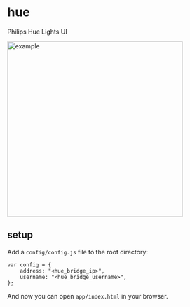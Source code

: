 # hue
Philips Hue Lights UI

<img width="400" alt="example" src="https://user-images.githubusercontent.com/5681029/117576362-081cbd80-b0e6-11eb-868a-29b1b98209bd.png">

## setup

Add a `config/config.js` file to the root directory:
```
var config = {
	address: "<hue_bridge_ip>",
	username: "<hue_bridge_username>",
};
```

And now you can open `app/index.html` in your browser.
